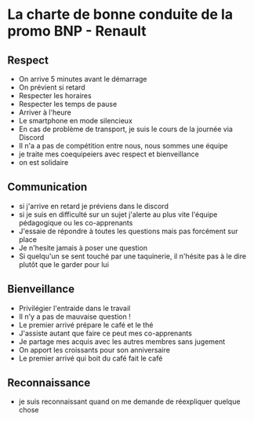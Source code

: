 
# La charte de bonne conduite de la promo BNP - Renault

## Respect

- On arrive 5 minutes avant le démarrage
- On prévient si retard
- Respecter les horaires
- Respecter les temps de pause
- Arriver à l'heure
- Le smartphone en mode silencieux
- En cas de problème de transport, je suis le cours de la journée via Discord
- Il n'a a pas de compétition entre nous, nous sommes une équipe
- je traite mes coequipeiers avec respect et bienveillance
- on est solidaire


## Communication

- si j'arrive en retard je préviens dans le discord
- si je suis en difficulté sur un sujet j'alerte au plus vite l'équipe pédagogique ou les co-apprenants
- J'essaie de répondre à toutes les questions mais pas forcément sur place
- Je n'hesite jamais à poser une question
- Si quelqu'un se sent touché par une taquinerie, il n'hésite pas à le dire plutôt que le garder pour lui


## Bienveillance
- Privilégier l'entraide dans le travail
- Il n'y a pas de mauvaise question !
- Le premier arrivé prépare le café et le thé
- J'assiste autant que faire ce peut mes co-apprenants
- Je partage mes acquis avec les autres membres sans jugement 
- On apport les croissants pour son anniversaire
- Le premier arrivé qui boit du café fait le café 
   

## Reconnaissance

- je suis reconnaissant quand on me demande de réexpliquer quelque chose

